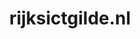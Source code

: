---
layout: post
title:  "rijksictgilde.nl"
internal_url:  "/dutchgov/rijksictgilde.nl.html"
categories: dutchgov
---